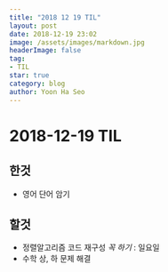 ```yaml
---
title: "2018 12 19 TIL"
layout: post
date: 2018-12-19 23:02
image: /assets/images/markdown.jpg
headerImage: false
tag:
- TIL
star: true
category: blog
author: Yoon Ha Seo
---
```


# 2018-12-19 TIL

## 한것

- 영어 단어 암기

## 할것

- 정렬알고리즘 코드 재구성 *꼭 하기* : 일요일
- 수학 상, 하 문제 해결


